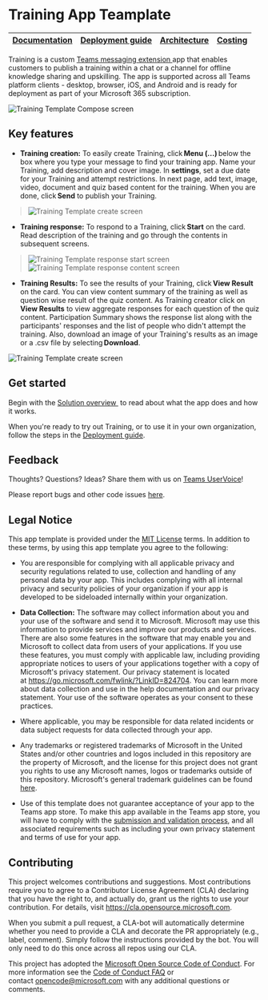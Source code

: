 # Training App Teamplate
| [Documentation](https://github.com/mayankpawar25/training_v2.1/wiki/Home) | [Deployment guide](https://github.com/mayankpawar25/training_v2.1/wiki/Deployment-guide) | [Architecture](https://github.com/mayankpawar25/training_v2.1/wiki/Solution-overview) | [Costing](https://github.com/mayankpawar25/training_v2.1/wiki/Costing) |
| ---- | ---- | ---- | ---- |

Training is a custom [Teams messaging
extension ](https://docs.microsoft.com/en-us/microsoftteams/platform/messaging-extensions/what-are-messaging-extensions)app
that enables customers to publish a training within a chat or a channel
for offline knowledge sharing and upskilling. The app is supported
across all Teams platform clients - desktop, browser, iOS, and Android and is ready for deployment as part of your Microsoft 365
subscription.

![Training Template Compose screen](https://github.com/mayankpawar25/training_v2.1/wiki/images/TrainingTemplateCompose.gif)

## Key features
-   **Training creation:** To easily create Training, click **Menu
    (...)** below the box where you type your message to find your
    training app. Name your Training, add description and cover image.
    In **settings**, set a due date for your Training and attempt
    restrictions. In next page, add text, image, video, document and
    quiz based content for the training. When you are done,
    click **Send** to publish your Training.

>![Training Template create screen](https://github.com/mayankpawar25/training_v2.1/wiki/images/TrainingTemplateCreation.png)

-   **Training response:** To respond to a Training, click **Start** on
    the card. Read description of the training and go through the
    contents in subsequent screens.

>![Training Template response start screen](https://github.com/mayankpawar25/training_v2.1/wiki/images/TrainingTemplateResponseStart.png)
![Training Template response content screen](https://github.com/mayankpawar25/training_v2.1/wiki/images/TrainingTemplateResponseContent.png)
-   **Training Results:** To see the results of your Training,
    click **View Result** on the card. You can view content summary of
    the training as well as question wise result of the quiz content. As
    Training creator click on **View Results** to view aggregate
    responses for each question of the quiz content. Participation
    Summary shows the response list along with the participants'
    responses and the list of people who didn't attempt the training.
    Also, download an image of your Training's results as an image or a
    .csv file by selecting **Download**.

![Training Template create screen](https://github.com/mayankpawar25/training_v2.1/wiki/images/TrainingResult.png)

## Get started

Begin with the [Solution overview ](https://github.com/mayankpawar25/training_v2.1/wiki/Solution-overview) to read about
what the app does and how it works.

When you're ready to try out Training, or to use it in your own
organization, follow the steps in the [Deployment
guide](https://github.com/mayankpawar25/training_v2.1/wiki/Deployment-guide.md).

## Feedback 

Thoughts? Questions? Ideas? Share them with us on [Teams UserVoice](https://microsoftteams.uservoice.com/forums/555103-public)!

Please report bugs and other code issues [here](https://github.com/OfficeDev/Microsoft-Teams-Training-app/issues/new).
## Legal Notice

This app template is provided under the [MIT
License](https://github.com/OfficeDev/microsoft-teams-apps-survey/blob/main/LICENSE) terms.
In addition to these terms, by using this app template you agree to the
following:

-   You are responsible for complying with all applicable privacy and
    security regulations related to use, collection and handling of any
    personal data by your app. This includes complying with all internal
    privacy and security policies of your organization if your app is
    developed to be sideloaded internally within your organization.

-   **Data Collection:** The software may collect information about you
    and your use of the software and send it to Microsoft. Microsoft may
    use this information to provide services and improve our products
    and services. There are also some features in the software that may
    enable you and Microsoft to collect data from users of your
    applications. If you use these features, you must comply with
    applicable law, including providing appropriate notices to users of
    your applications together with a copy of Microsoft\'s privacy
    statement. Our privacy statement is located at <https://go.microsoft.com/fwlink/?LinkID=824704>. You can learn more about data collection and use in the help documentation and our privacy statement. Your use of the software operates as your consent
    to these practices.

-   Where applicable, you may be responsible for data related incidents
    or data subject requests for data collected through your app.

-   Any trademarks or registered trademarks of Microsoft in the United
    States and/or other countries and logos included in this repository
    are the property of Microsoft, and the license for this project does
    not grant you rights to use any Microsoft names, logos or trademarks
    outside of this repository. Microsoft's general trademark guidelines
    can be found
    [here](https://www.microsoft.com/en-us/legal/intellectualproperty/trademarks/usage/general.aspx).

-   Use of this template does not guarantee acceptance of your app to
    the Teams app store. To make this app available in the Teams app
    store, you will have to comply with the [submission and validation
    process](https://docs.microsoft.com/en-us/microsoftteams/platform/concepts/deploy-and-publish/appsource/publish),
    and all associated requirements such as including your own privacy
    statement and terms of use for your app.

## Contributing

This project welcomes contributions and suggestions. Most contributions
require you to agree to a Contributor License Agreement (CLA) declaring
that you have the right to, and actually do, grant us the rights to use
your contribution. For details,
visit https://cla.opensource.microsoft.com.

When you submit a pull request, a CLA-bot will automatically determine
whether you need to provide a CLA and decorate the PR appropriately
(e.g., label, comment). Simply follow the instructions provided by the
bot. You will only need to do this once across all repos using our CLA.

This project has adopted the [Microsoft Open Source Code of Conduct](https://opensource.microsoft.com/codeofconduct/). For more information see the [Code of Conduct FAQ](https://opensource.microsoft.com/codeofconduct/faq/) or contact [opencode@microsoft.com](mailto:opencode@microsoft.com) with any additional questions or comments.

